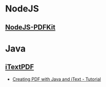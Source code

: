 ﻿# NodeJS

## [NodeJS-PDFKit](http://pdfkit.org/)

# Java

## [iTextPDF](https://github.com/itext/itextpdf/)

>

- [Creating PDF with Java and iText - Tutorial](http://www.vogella.com/tutorials/JavaPDF/article.html)
